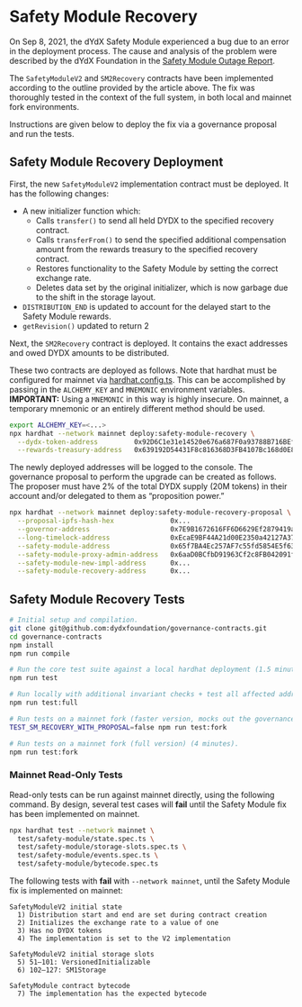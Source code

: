 # Safety Module Recovery

On Sep 8, 2021, the dYdX Safety Module experienced a bug due to an error in the deployment process. The cause and analysis of the problem were described by the dYdX Foundation in the [Safety Module Outage Report](https://dydx.foundation/blog/en/outage-1).

The `SafetyModuleV2` and `SM2Recovery` contracts have been implemented according to the outline provided by the article above. The fix was thoroughly tested in the context of the full system, in both local and mainnet fork environments.

Instructions are given below to deploy the fix via a governance proposal and run the tests.

## Safety Module Recovery Deployment

First, the new `SafetyModuleV2` implementation contract must be deployed. It has the following changes:
* A new initializer function which:
  * Calls `transfer()` to send all held DYDX to the specified recovery contract.
  * Calls `transferFrom()` to send the specified additional compensation amount from the rewards treasury to the specified recovery contract.
  * Restores functionality to the Safety Module by setting the correct exchange rate.
  * Deletes data set by the original initializer, which is now garbage due to the shift in the storage layout.
* `DISTRIBUTION_END` is updated to account for the delayed start to the Safety Module rewards.
* `getRevision()` updated to return 2

Next, the `SM2Recovery` contract is deployed. It contains the exact addresses and owed DYDX amounts to be distributed.

These two contracts are deployed as follows. Note that hardhat must be configured for mainnet via [hardhat.config.ts](/hardhat.config.ts). This can be accomplished by passing in the `ALCHEMY_KEY` and `MNEMONIC` environment variables. **IMPORTANT:** Using a `MNEMONIC` in this way is highly insecure. On mainnet, a temporary mnemonic or an entirely different method should be used.

```bash
export ALCHEMY_KEY=<...>
npx hardhat --network mainnet deploy:safety-module-recovery \
  --dydx-token-address         0x92D6C1e31e14520e676a687F0a93788B716BEff5 \
  --rewards-treasury-address   0x639192D54431F8c816368D3FB4107Bc168d0E871
```

The newly deployed addresses will be logged to the console. The governance proposal to perform the upgrade can be created as follows. The proposer must have 2% of the total DYDX supply (20M tokens) in their account and/or delegated to them as “proposition power.”

```bash
npx hardhat --network mainnet deploy:safety-module-recovery-proposal \
  --proposal-ipfs-hash-hex              0x...                                      \
  --governor-address                    0x7E9B1672616FF6D6629Ef2879419aaE79A9018D2 \
  --long-timelock-address               0xEcaE9BF44A21d00E2350a42127A377Bf5856d84B \
  --safety-module-address               0x65f7BA4Ec257AF7c55fd5854E5f6356bBd0fb8EC \
  --safety-module-proxy-admin-address   0x6aaD0BCfbD91963Cf2c8FB042091fd411FB05b3C \
  --safety-module-new-impl-address      0x...                                      \
  --safety-module-recovery-address      0x...
```

## Safety Module Recovery Tests

```bash
# Initial setup and compilation.
git clone git@github.com:dydxfoundation/governance-contracts.git
cd governance-contracts
npm install
npm run compile

# Run the core test suite against a local hardhat deployment (1.5 minutes).
npm run test

# Run locally with additional invariant checks + test all affected addresses (2.5 minutes).
npm run test:full

# Run tests on a mainnet fork (faster version, mocks out the governance proposal).
TEST_SM_RECOVERY_WITH_PROPOSAL=false npm run test:fork

# Run tests on a mainnet fork (full version) (4 minutes).
npm run test:fork
```

### Mainnet Read-Only Tests

Read-only tests can be run against mainnet directly, using the following command. By design, several test cases will **fail** until the Safety Module fix has been implemented on mainnet.

```bash
npx hardhat test --network mainnet \
  test/safety-module/state.spec.ts \
  test/safety-module/storage-slots.spec.ts \
  test/safety-module/events.spec.ts \
  test/safety-module/bytecode.spec.ts
```

The following tests with **fail** with `--network mainnet`, until the Safety Module fix is implemented on mainnet:

```
SafetyModuleV2 initial state
  1) Distribution start and end are set during contract creation
  2) Initializes the exchange rate to a value of one
  3) Has no DYDX tokens
  4) The implementation is set to the V2 implementation

SafetyModuleV2 initial storage slots
  5) 51–101: VersionedInitializable
  6) 102–127: SM1Storage

SafetyModule contract bytecode
  7) The implementation has the expected bytecode
```
